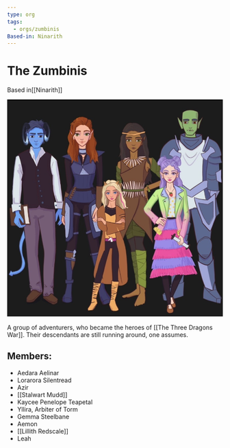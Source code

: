 ```yaml
---
type: org
tags:
  - orgs/zumbinis
Based-in: Ninarith
---
```


# The Zumbinis
<span class="dataview inline-field"><span class="inline-field-key">Based in</span><span class="inline-field-value">[[Ninarith]]</span></span>

![](/assets/obsidian/IZ.jpg)

A group of adventurers, who became the heroes of [[The Three Dragons War]]. Their descendants are still running around, one assumes.

## Members:
* Aedara Aelinar
* Lorarora Silentread
* Azir
* [[Stalwart Mudd]]
* Kaycee Penelope Teapetal
* Yllira, Arbiter of Torm
* Gemma Steelbane
* Aemon
* [[Lillith Redscale]]
* Leah

